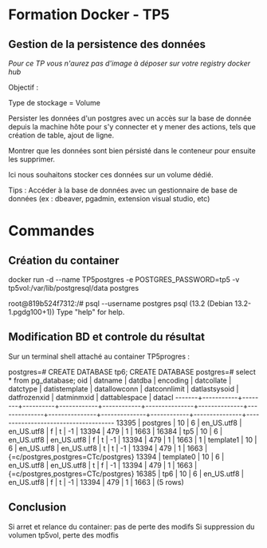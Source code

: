 # Formation Docker - TP5

## Gestion de la persistence des données

*Pour ce TP vous n'aurez pas d'image à déposer sur votre registry docker hub*

Objectif :

Type de stockage = Volume

Persister les données d'un postgres avec un accès sur la base de donnée depuis la machine hôte pour s'y connecter et y mener des actions, tels que création de table, ajout de ligne.

Montrer que les données sont bien pérsisté dans le conteneur pour ensuite les supprimer.

Ici nous souhaitons stocker ces données sur un volume dédié.

Tips : Accéder à la base de données avec un gestionnaire de base de données (ex : dbeaver, pgadmin, extension visual studio, etc)


# Commandes

## Création du container

docker run -d --name TP5postgres -e  POSTGRES_PASSWORD=tp5 -v tp5vol:/var/lib/postgresql/data postgres

root@819b524f7312:/# psql --username postgres
psql (13.2 (Debian 13.2-1.pgdg100+1))
Type "help" for help.

## Modification BD et controle du résultat

Sur un terminal shell attaché au container TP5progres :

postgres=# CREATE DATABASE tp6;
CREATE DATABASE
postgres=# select * from pg_database;
  oid  |  datname  | datdba | encoding | datcollate |  datctype  | datistemplate | datallowconn | datconnlimit | datlastsysoid | datfrozenxid | datminmxid | dattablespace |               datacl
-------+-----------+--------+----------+------------+------------+---------------+--------------+--------------+---------------+--------------+------------+---------------+-------------------------------------
 13395 | postgres  |     10 |        6 | en_US.utf8 | en_US.utf8 | f             | t            |           -1 |         13394 |          479 |          1 |          1663 |
 16384 | tp5       |     10 |        6 | en_US.utf8 | en_US.utf8 | f             | t            |           -1 |         13394 |          479 |          1 |          1663 |
     1 | template1 |     10 |        6 | en_US.utf8 | en_US.utf8 | t             | t            |           -1 |         13394 |          479 |          1 |          1663 | {=c/postgres,postgres=CTc/postgres}
 13394 | template0 |     10 |        6 | en_US.utf8 | en_US.utf8 | t             | f            |           -1 |         13394 |          479 |          1 |          1663 | {=c/postgres,postgres=CTc/postgres}
 16385 | tp6       |     10 |        6 | en_US.utf8 | en_US.utf8 | f             | t            |           -1 |         13394 |          479 |          1 |          1663 |
(5 rows)

## Conclusion 

Si arret et relance du container: pas de perte des modifs
Si suppression du volumen tp5vol, perte des modfis
  
